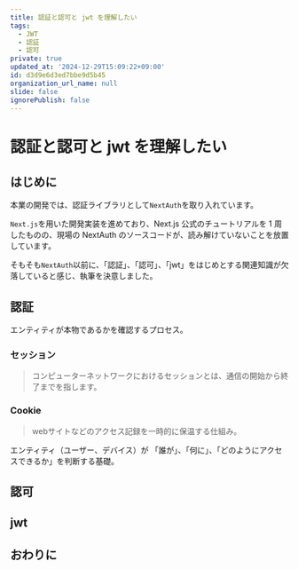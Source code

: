 ```yaml
---
title: 認証と認可と jwt を理解したい
tags:
  - JWT
  - 認証
  - 認可
private: true
updated_at: '2024-12-29T15:09:22+09:00'
id: d3d9e6d3ed7bbe9d5b45
organization_url_name: null
slide: false
ignorePublish: false
---
```


# 認証と認可と jwt を理解したい

## はじめに

本業の開発では、認証ライブラリとして`NextAuth`を取り入れています。

`Next.js`を用いた開発実装を進めており、Next.js 公式のチュートリアルを 1 周したものの、現場の NextAuth のソースコードが、読み解けていないことを放置しています。

そもそも`NextAuth`以前に、「認証」、「認可」、「jwt」をはじめとする関連知識が欠落していると感じ、執筆を決意しました。

## 認証
エンティティが本物であるかを確認するプロセス。

### セッション
> コンピューターネットワークにおけるセッションとは、通信の開始から終了までを指します。

### Cookie
> webサイトなどのアクセス記録を一時的に保温する仕組み。

エンティティ（ユーザー、デバイス）が
「誰が」、「何に」、「どのようにアクセスできるか」を判断する基礎。

## 認可

## jwt

## おわりに

